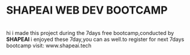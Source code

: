 
<h1>SHAPEAI WEB DEV BOOTCAMP</h1> <br>
hi  i made this project during the 7days free bootcamp,conducted by <b> SHAPEAI </b>
i enjoyed these 7day,you can as well.to register for next 7days bootcamp visit:
www.shapeai.tech
